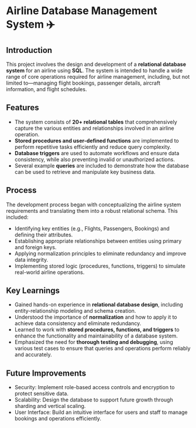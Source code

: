 # Airline Database Management System ✈️

## Introduction  
This project involves the design and development of a **relational database system** for an airline using **SQL**. The system is intended to handle a wide range of core operations required for airline management, including, but not limited to—managing flight bookings, passenger details, aircraft information, and flight schedules.  

## Features  
- The system consists of **20+ relational tables** that comprehensively capture the various entities and relationships involved in an airline operation.  
- **Stored procedures and user-defined functions** are implemented to perform repetitive tasks efficiently and reduce query complexity.  
- **Database triggers** are used to automate workflows and ensure data consistency, while also preventing invalid or unauthorized actions.  
- Several example **queries** are included to demonstrate how the database can be used to retrieve and manipulate key business data.

## Process  
The development process began with conceptualizing the airline system requirements and translating them into a robust relational schema. This included:  
- Identifying key entities (e.g., Flights, Passengers, Bookings) and defining their attributes.  
- Establishing appropriate relationships between entities using primary and foreign keys.  
- Applying normalization principles to eliminate redundancy and improve data integrity.  
- Implementing stored logic (procedures, functions, triggers) to simulate real-world airline operations.

## Key Learnings  
- Gained hands-on experience in **relational database design**, including entity-relationship modeling and schema creation.  
- Understood the importance of **normalization** and how to apply it to achieve data consistency and eliminate redundancy.  
- Learned to work with **stored procedures, functions, and triggers** to enhance the functionality and maintainability of a database system.  
- Emphasized the need for **thorough testing and debugging**, using various test cases to ensure that queries and operations perform reliably and accurately.

## Future Improvements  
- Security: Implement role-based access controls and encryption to protect sensitive data.
- Scalability: Design the database to support future growth through sharding and vertical scaling.
- User Interface: Build an intuitive interface for users and staff to manage bookings and operations efficiently.

